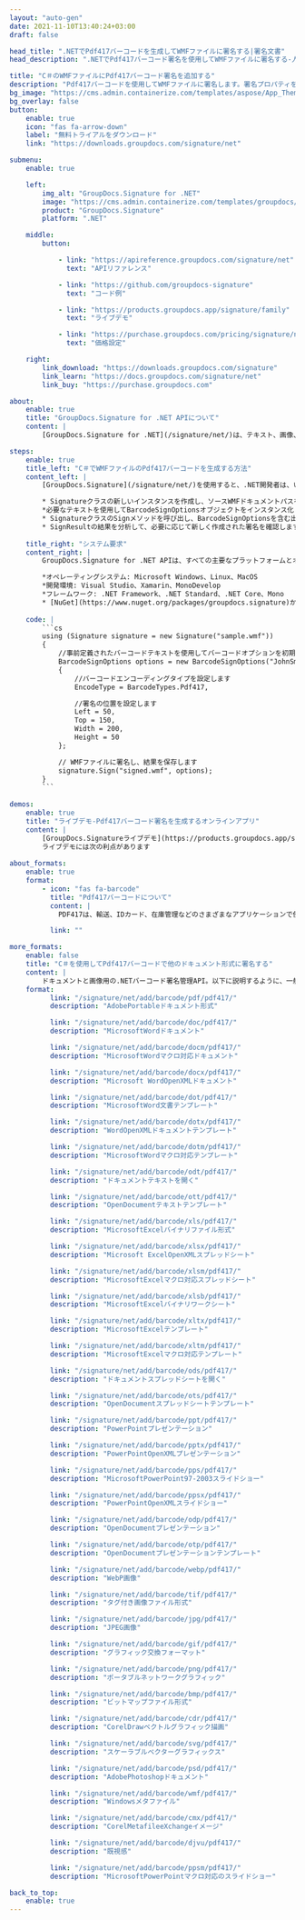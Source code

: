 ```yaml
---
layout: "auto-gen"
date: 2021-11-10T13:40:24+03:00
draft: false

head_title: ".NETでPdf417バーコードを生成してWMFファイルに署名する|署名文書"
head_description: ".NETでPdf417バーコード署名を使用してWMFファイルに署名する-人気のあるビジネスドキュメントや画像ファイル形式にバーコードを追加します."

title: "C＃のWMFファイルにPdf417バーコード署名を追加する"
description: "Pdf417バーコードを使用してWMFファイルに署名します。署名プロパティを操作し、ニーズに合ったドキュメント内で高度な署名オプションを設定します."
bg_image: "https://cms.admin.containerize.com/templates/aspose/App_Themes/V3/images/bg/header1.png"
bg_overlay: false
button:
    enable: true
    icon: "fas fa-arrow-down"
    label: "無料トライアルをダウンロード"
    link: "https://downloads.groupdocs.com/signature/net"

submenu:
    enable: true

    left:
        img_alt: "GroupDocs.Signature for .NET"
        image: "https://cms.admin.containerize.com/templates/groupdocs/images/product-logos/90x90-noborder/groupdocs-signature-net.png"
        product: "GroupDocs.Signature"
        platform: ".NET"

    middle:
        button:

            - link: "https://apireference.groupdocs.com/signature/net"
              text: "APIリファレンス"

            - link: "https://github.com/groupdocs-signature"
              text: "コード例"

            - link: "https://products.groupdocs.app/signature/family"
              text: "ライブデモ"

            - link: "https://purchase.groupdocs.com/pricing/signature/net"
              text: "価格設定"

    right:
        link_download: "https://downloads.groupdocs.com/signature"
        link_learn: "https://docs.groupdocs.com/signature/net"
        link_buy: "https://purchase.groupdocs.com"

about:
    enable: true
    title: "GroupDocs.Signature for .NET APIについて"
    content: |
        [GroupDocs.Signature for .NET](/signature/net/)は、テキスト、画像、バーコード、スタンプ、フォームフィールド、QRコード、メタデータなどのさまざまな署名タイプを使用してデジタルドキュメントに電子署名するネイティブ.NETAPIです。ユーザーは、PDF、Microsoft Word、Excelワークシート、PowerPointプレゼンテーション、Adobe Photoshop、メタファイル、および画像ファイル形式内のデジタル署名を追加、編集、検証、削除、および検索でき、必要に応じて署名プロパティをカスタマイズするための追加サポートがあります。

steps:
    enable: true
    title_left: "C＃でWMFファイルのPdf417バーコードを生成する方法"
    content_left: |
        [GroupDocs.Signature](/signature/net/)を使用すると、.NET開発者は、いくつかの簡単な手順を実行することで、アプリケーション内のWMFファイルにPdf417バーコードを簡単に追加できます。

        * Signatureクラスの新しいインスタンスを作成し、ソースWMFドキュメントパスをコンストラクターパラメーターとして渡します。
        *必要なテキストを使用してBarcodeSignOptionsオブジェクトをインスタンス化し、EncodeTypeプロパティをPdf417に設定します。
        * SignatureクラスのSignメソッドを呼び出し、BarcodeSignOptionsを含む出力WMFファイル名を渡します。
        * SignResultの結果を分析して、必要に応じて新しく作成された署名を確認します。
        
    title_right: "システム要求"
    content_right: |
        GroupDocs.Signature for .NET APIは、すべての主要なプラットフォームとオペレーティングシステムでサポートされています。以下のコードを実行する前に、システムに次の前提条件がインストールされていることを確認してください。

        *オペレーティングシステム: Microsoft Windows、Linux、MacOS
        *開発環境: Visual Studio、Xamarin、MonoDevelop
        *フレームワーク: .NET Framework、.NET Standard、.NET Core、Mono
        * [NuGet](https://www.nuget.org/packages/groupdocs.signature)からGroupDocs.Signaturefor.NETの最新バージョンをダウンロードします
        
    code: |
        ```cs
        using (Signature signature = new Signature("sample.wmf"))
        {
            //事前定義されたバーコードテキストを使用してバーコードオプションを初期化します
            BarcodeSignOptions options = new BarcodeSignOptions("JohnSmith")
            {
                //バーコードエンコーディングタイプを設定します
                EncodeType = BarcodeTypes.Pdf417,

                //署名の位置を設定します
                Left = 50,
                Top = 150,
                Width = 200,
                Height = 50
            };

            // WMFファイルに署名し、結果を保存します 
            signature.Sign("signed.wmf", options);
        }
        ```
        
demos:
    enable: true
    title: "ライブデモ-Pdf417バーコード署名を生成するオンラインアプリ"
    content: |
        [GroupDocs.Signatureライブデモ](https://products.groupdocs.app/signature/family)サイトにアクセスして、Pdf417バーコードをWMFファイルに今すぐ追加してください。  
        ライブデモには次の利点があります
        
about_formats:
    enable: true
    format:
        - icon: "fas fa-barcode"
          title: "Pdf417バーコードについて"
          content: |
            PDF417は、輸送、IDカード、在庫管理などのさまざまなアプリケーションで使用されるスタック線形バーコード形式です。

          link: ""

more_formats:
    enable: false
    title: "C＃を使用してPdf417バーコードで他のドキュメント形式に署名する"
    content: |
        ドキュメントと画像用の.NETバーコード署名管理API。以下に説明するように、一般的なファイル形式のいくつかにバーコード署名を追加します。
    format: 
          link: "/signature/net/add/barcode/pdf/pdf417/"
          description: "AdobePortableドキュメント形式"

          link: "/signature/net/add/barcode/doc/pdf417/"
          description: "MicrosoftWordドキュメント"

          link: "/signature/net/add/barcode/docm/pdf417/"
          description: "MicrosoftWordマクロ対応ドキュメント"

          link: "/signature/net/add/barcode/docx/pdf417/"
          description: "Microsoft WordOpenXMLドキュメント"

          link: "/signature/net/add/barcode/dot/pdf417/"
          description: "MicrosoftWord文書テンプレート"

          link: "/signature/net/add/barcode/dotx/pdf417/"
          description: "WordOpenXMLドキュメントテンプレート"

          link: "/signature/net/add/barcode/dotm/pdf417/"
          description: "MicrosoftWordマクロ対応テンプレート"       

          link: "/signature/net/add/barcode/odt/pdf417/"
          description: "ドキュメントテキストを開く"

          link: "/signature/net/add/barcode/ott/pdf417/"
          description: "OpenDocumentテキストテンプレート"

          link: "/signature/net/add/barcode/xls/pdf417/"
          description: "MicrosoftExcelバイナリファイル形式"

          link: "/signature/net/add/barcode/xlsx/pdf417/"
          description: "Microsoft ExcelOpenXMLスプレッドシート"

          link: "/signature/net/add/barcode/xlsm/pdf417/"
          description: "MicrosoftExcelマクロ対応スプレッドシート"

          link: "/signature/net/add/barcode/xlsb/pdf417/"
          description: "MicrosoftExcelバイナリワークシート"

          link: "/signature/net/add/barcode/xltx/pdf417/"
          description: "MicrosoftExcelテンプレート"

          link: "/signature/net/add/barcode/xltm/pdf417/"
          description: "MicrosoftExcelマクロ対応テンプレート"

          link: "/signature/net/add/barcode/ods/pdf417/"
          description: "ドキュメントスプレッドシートを開く"

          link: "/signature/net/add/barcode/ots/pdf417/"
          description: "OpenDocumentスプレッドシートテンプレート"

          link: "/signature/net/add/barcode/ppt/pdf417/"
          description: "PowerPointプレゼンテーション"

          link: "/signature/net/add/barcode/pptx/pdf417/"
          description: "PowerPointOpenXMLプレゼンテーション"

          link: "/signature/net/add/barcode/pps/pdf417/"
          description: "MicrosoftPowerPoint97-2003スライドショー"

          link: "/signature/net/add/barcode/ppsx/pdf417/"
          description: "PowerPointOpenXMLスライドショー"                              

          link: "/signature/net/add/barcode/odp/pdf417/"
          description: "OpenDocumentプレゼンテーション"

          link: "/signature/net/add/barcode/otp/pdf417/"
          description: "OpenDocumentプレゼンテーションテンプレート"

          link: "/signature/net/add/barcode/webp/pdf417/"
          description: "WebP画像"

          link: "/signature/net/add/barcode/tif/pdf417/"
          description: "タグ付き画像ファイル形式"

          link: "/signature/net/add/barcode/jpg/pdf417/"
          description: "JPEG画像"

          link: "/signature/net/add/barcode/gif/pdf417/"
          description: "グラフィック交換フォーマット"

          link: "/signature/net/add/barcode/png/pdf417/"
          description: "ポータブルネットワークグラフィック"

          link: "/signature/net/add/barcode/bmp/pdf417/"
          description: "ビットマップファイル形式"

          link: "/signature/net/add/barcode/cdr/pdf417/"
          description: "CorelDrawベクトルグラフィック描画"

          link: "/signature/net/add/barcode/svg/pdf417/"
          description: "スケーラブルベクターグラフィックス"

          link: "/signature/net/add/barcode/psd/pdf417/"
          description: "AdobePhotoshopドキュメント"

          link: "/signature/net/add/barcode/wmf/pdf417/"
          description: "Windowsメタファイル"        

          link: "/signature/net/add/barcode/cmx/pdf417/"
          description: "CorelMetafileeXchangeイメージ"

          link: "/signature/net/add/barcode/djvu/pdf417/"
          description: "既視感"

          link: "/signature/net/add/barcode/ppsm/pdf417/"
          description: "MicrosoftPowerPointマクロ対応のスライドショー"

back_to_top:
    enable: true
---
```

